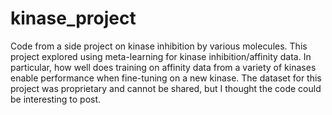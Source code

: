 # kinase_project
Code from a side project on kinase inhibition by various molecules. This project explored using meta-learning for kinase inhibition/affinity data. In particular, how well does training on affinity data from a variety of kinases enable performance when fine-tuning on a new kinase. The dataset for this project was proprietary and cannot be shared, but I thought the code could be interesting to post.  
